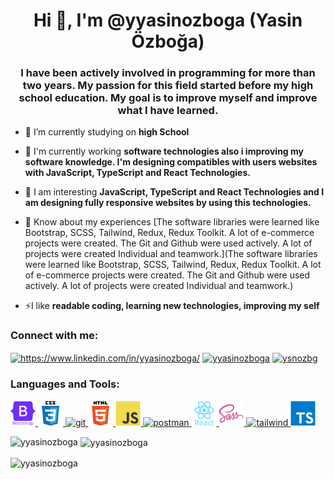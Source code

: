 <h1 align="center">Hi 👋, I'm @yyasinozboga (Yasin Özboğa)</h1>
<h3 align="center">I have been actively involved in programming for more than two years. My passion for this field started before my high school education. My goal is to improve myself and improve what I have learned.</h3>

- 📙 I’m currently studying on **high School**

- 🔭 I'm currently working **software technologies also i improving my software knowledge. I'm designing compatibles with users websites with JavaScript, TypeScript and React Technologies.**

- 💞️ I am interesting **JavaScript, TypeScript and React Technologies and I am designing fully responsive websites by using this technologies.**

- 🎯 Know about my experiences [The software libraries were learned like Bootstrap, SCSS, Tailwind, Redux, Redux Toolkit. A lot of e-commerce projects were created. The Git and Github were used actively. A lot of projects were created Individual and teamwork.](The software libraries were learned like Bootstrap, SCSS, Tailwind, Redux, Redux Toolkit. A lot of e-commerce projects were created. The Git and Github were used actively. A lot of projects were created Individual and teamwork.)

- ⚡I like **readable coding, learning new technologies, improving my self**

<h3 align="left">Connect with me:</h3>
<p align="left">
<a href="https://www.linkedin.com/in/yyasinozboga/" target="blank"><img align="center" src="https://raw.githubusercontent.com/rahuldkjain/github-profile-readme-generator/master/src/images/icons/Social/linked-in-alt.svg" alt="https://www.linkedin.com/in/yyasinozboga/" height="30" width="40" /></a>
<a href="https://instagram.com/yyasinozboga" target="blank"><img align="center" src="https://raw.githubusercontent.com/rahuldkjain/github-profile-readme-generator/master/src/images/icons/Social/instagram.svg" alt="yyasinozboga" height="30" width="40" /></a>
<a href="https://discord.gg/ysnozbg" target="blank"><img align="center" src="https://raw.githubusercontent.com/rahuldkjain/github-profile-readme-generator/master/src/images/icons/Social/discord.svg" alt="ysnozbg" height="30" width="40" /></a>
</p>

<h3 align="left">Languages and Tools:</h3>
<p align="left"> <a href="https://getbootstrap.com" target="_blank" rel="noreferrer"> <img src="https://raw.githubusercontent.com/devicons/devicon/master/icons/bootstrap/bootstrap-plain-wordmark.svg" alt="bootstrap" width="40" height="40"/> </a> <a href="https://www.w3schools.com/css/" target="_blank" rel="noreferrer"> <img src="https://raw.githubusercontent.com/devicons/devicon/master/icons/css3/css3-original-wordmark.svg" alt="css3" width="40" height="40"/> </a> <a href="https://git-scm.com/" target="_blank" rel="noreferrer"> <img src="https://www.vectorlogo.zone/logos/git-scm/git-scm-icon.svg" alt="git" width="40" height="40"/> </a> <a href="https://www.w3.org/html/" target="_blank" rel="noreferrer"> <img src="https://raw.githubusercontent.com/devicons/devicon/master/icons/html5/html5-original-wordmark.svg" alt="html5" width="40" height="40"/> </a> <a href="https://developer.mozilla.org/en-US/docs/Web/JavaScript" target="_blank" rel="noreferrer"> <img src="https://raw.githubusercontent.com/devicons/devicon/master/icons/javascript/javascript-original.svg" alt="javascript" width="40" height="40"/> </a> <a href="https://postman.com" target="_blank" rel="noreferrer"> <img src="https://www.vectorlogo.zone/logos/getpostman/getpostman-icon.svg" alt="postman" width="40" height="40"/> </a> <a href="https://reactjs.org/" target="_blank" rel="noreferrer"> <img src="https://raw.githubusercontent.com/devicons/devicon/master/icons/react/react-original-wordmark.svg" alt="react" width="40" height="40"/> </a> <a href="https://sass-lang.com" target="_blank" rel="noreferrer"> <img src="https://raw.githubusercontent.com/devicons/devicon/master/icons/sass/sass-original.svg" alt="sass" width="40" height="40"/> </a> <a href="https://tailwindcss.com/" target="_blank" rel="noreferrer"> <img src="https://www.vectorlogo.zone/logos/tailwindcss/tailwindcss-icon.svg" alt="tailwind" width="40" height="40"/> </a> <a href="https://www.typescriptlang.org/" target="_blank" rel="noreferrer"> <img src="https://raw.githubusercontent.com/devicons/devicon/master/icons/typescript/typescript-original.svg" alt="typescript" width="40" height="40"/> </a> </p>

<p><img align="left" src="https://github-readme-stats.vercel.app/api/top-langs?username=yyasinozboga&show_icons=true&locale=en&layout=compact" alt="yyasinozboga" /></p>

<p>&nbsp;<img align="center" src="https://github-readme-stats.vercel.app/api?username=yyasinozboga&show_icons=true&locale=en" alt="yyasinozboga" /></p>

<p><img align="center" src="https://github-readme-streak-stats.herokuapp.com/?user=yyasinozboga" alt="yyasinozboga" /></p>


